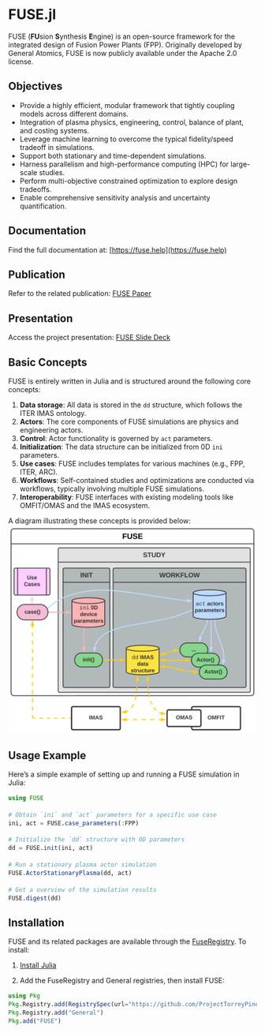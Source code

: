 # FUSE.jl

FUSE (**FU**sion **S**ynthesis **E**ngine) is an open-source framework for the integrated design of Fusion Power Plants (FPP).
Originally developed by General Atomics, FUSE is now publicly available under the Apache 2.0 license.

## Objectives

* Provide a highly efficient, modular framework that tightly coupling models across different domains.
* Integration of plasma physics, engineering, control, balance of plant, and costing systems.
* Leverage machine learning to overcome the typical fidelity/speed tradeoff in simulations.
* Support both stationary and time-dependent simulations.
* Harness parallelism and high-performance computing (HPC) for large-scale studies.
* Perform multi-objective constrained optimization to explore design tradeoffs.
* Enable comprehensive sensitivity analysis and uncertainty quantification.

## Documentation

Find the full documentation at: [https://fuse.help](https://fuse.help)

## Publication

Refer to the related publication: [FUSE Paper](https://tinyurl.com/FUSEpaper)

## Presentation

Access the project presentation: [FUSE Slide Deck](https://tinyurl.com/FUSEslideDeck)

## Basic Concepts

FUSE is entirely written in Julia and is structured around the following core concepts:

1. **Data storage**: All data is stored in the `dd` structure, which follows the ITER IMAS ontology.
2. **Actors**: The core components of FUSE simulations are physics and engineering actors.
3. **Control**: Actor functionality is governed by `act` parameters.
4. **Initialization**: The data structure can be initialized from 0D `ini` parameters.
5. **Use cases**: FUSE includes templates for various machines (e.g., FPP, ITER, ARC).
6. **Workflows**: Self-contained studies and optimizations are conducted via workflows, typically involving multiple FUSE simulations.
7. **Interoperability**: FUSE interfaces with existing modeling tools like OMFIT/OMAS and the IMAS ecosystem.

A diagram illustrating these concepts is provided below:  
![FUSE Diagram](./docs/src/assets/FUSE.svg)

## Usage Example

Here’s a simple example of setting up and running a FUSE simulation in Julia:

```julia
using FUSE

# Obtain `ini` and `act` parameters for a specific use case
ini, act = FUSE.case_parameters(:FPP)

# Initialize the `dd` structure with 0D parameters
dd = FUSE.init(ini, act)

# Run a stationary plasma actor simulation
FUSE.ActorStationaryPlasma(dd, act)

# Get a overview of the simulation results
FUSE.digest(dd)
```

## Installation

FUSE and its related packages are available through the [FuseRegistry](https://github.com/ProjectTorreyPines/FuseRegistry.jl/). To install:

1. [Install Julia](https://github.com/JuliaLang/juliaup?tab=readme-ov-file#juliaup---julia-version-manager)

2. Add the FuseRegistry and General registries, then install FUSE:

```julia
using Pkg
Pkg.Registry.add(RegistrySpec(url="https://github.com/ProjectTorreyPines/FuseRegistry.jl.git"))
Pkg.Registry.add("General")
Pkg.add("FUSE")
```
